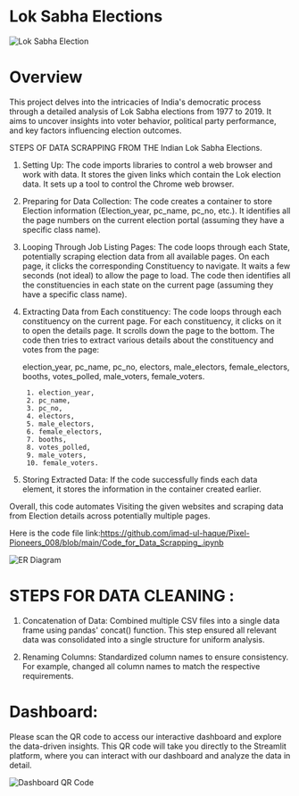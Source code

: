 # Lok Sabha Elections

![Lok Sabha Election](https://github.com/user-attachments/assets/74bba43a-ef71-4c0c-92ee-0ef20e896179)

# Overview
This project delves into the intricacies of India's democratic process through a detailed analysis of Lok Sabha elections from 1977 to 2019. It aims to uncover insights into voter behavior, political party performance, and key factors influencing election outcomes.

STEPS OF DATA SCRAPPING FROM THE Indian Lok Sabha Elections. 

1. Setting Up:
    The code imports libraries to control a web browser and work with data.
    It stores the given links which contain the Lok election data.
    It sets up a tool to control the Chrome web browser.

2. Preparing for Data Collection:
    The code creates a container to store Election information (Election_year, pc_name, pc_no, etc.).
    It identifies all the page numbers on the current election portal (assuming they have a specific class name).

3. Looping Through Job Listing Pages:
    The code loops through each State, potentially scraping election data from all available pages.
    On each page, it clicks the corresponding Constituency to navigate.
    It waits a few seconds (not ideal) to allow the page to load.
    The code then identifies all the constituencies in each state on the current page (assuming they have a specific class name).

4. Extracting Data from Each constituency:
    The code loops through each constituency on the current page.
    For each constituency, it clicks on it to open the details page.
    It scrolls down the page to the bottom.
    The code then tries to extract various details about the constituency and votes from the page:

    election_year, 
    pc_name, 
    pc_no, 
    electors, 
    male_electors, 
    female_electors, 
    booths, 
    votes_polled, 
    male_voters, 
    female_voters.


        1. election_year, 
        2. pc_name, 
        3. pc_no, 
        4. electors, 
        5. male_electors, 
        6. female_electors, 
        7. booths, 
        8. votes_polled, 
        9. male_voters, 
        10. female_voters.


5. Storing Extracted Data:
    If the code successfully finds each data element, it stores the information in the container created earlier.


Overall, this code automates Visiting the given websites and scraping data from Election details across potentially multiple pages.

Here is the code file link:https://github.com/imad-ul-haque/Pixel-Pioneers_008/blob/main/Code_for_Data_Scrapping_.ipynb

![ER Diagram](https://github.com/user-attachments/assets/c999cfa7-b305-42bb-9bdd-84b62dc84eb0)


# STEPS FOR DATA CLEANING :

1. Concatenation of Data: Combined multiple CSV files into a single data frame using pandas' concat() function. This step ensured all relevant data was consolidated into a single structure for uniform analysis.

2. Renaming Columns: Standardized column names to ensure consistency. For example, changed all column names to match the respective requirements.



# Dashboard:

Please scan the QR code to access our interactive dashboard and explore the data-driven insights. 
This QR code will take you directly to the Streamlit platform, where you can interact with our dashboard and analyze the data in detail.

![Dashboard QR Code](https://github.com/user-attachments/assets/3adee22c-ec95-4b40-9431-f177279746f3)
